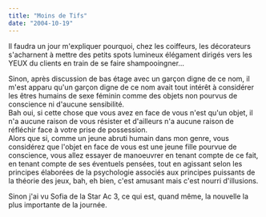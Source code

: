 ```yaml
---
title: "Moins de Tifs"
date: "2004-10-19"
---
```


Il faudra un jour m'expliquer pourquoi, chez les coiffeurs, les décorateurs s'acharnent à mettre des petits spots lumineux élégament dirigés vers les YEUX du clients en train de se faire shampooingner...

Sinon, après discussion de bas étage avec un garçon digne de ce nom, il m'est apparu qu'un garçon digne de ce nom avait tout intérêt à considérer les êtres humains de sexe féminin comme des objets non pourvus de conscience ni d'aucune sensibilité.  
Bah oui, si cette chose que vous avez en face de vous n'est qu'un objet, il n'a aucune raison de vous résister et d'ailleurs n'a aucune raison de réfléchir face à votre prise de possession.  
Alors que si, comme un jeune abruti humain dans mon genre, vous considérez que l'objet en face de vous est une jeune fille pourvue de conscience, vous allez essayer de manoeuvrer en tenant compte de ce fait, en tenant compte de ses éventuels pensées, tout en agissant selon les principes élaborées de la psychologie associés aux principes puissants de la théorie des jeux, bah, eh bien, c'est amusant mais c'est nourri d'illusions.

Sinon j'ai vu Sofia de la Star Ac 3, ce qui est, quand même, la nouvelle la plus importante de la journée.
